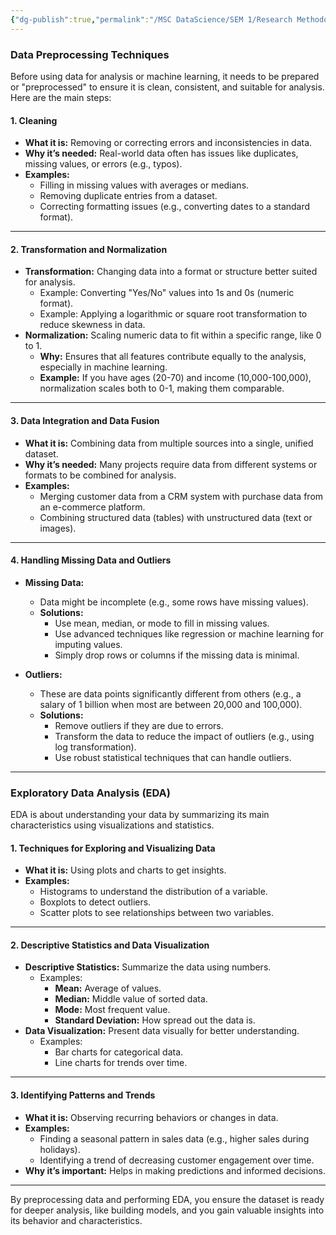 ```yaml
---
{"dg-publish":true,"permalink":"/MSC DataScience/SEM 1/Research Methodology/2C. Data preprocessing techniques/","title":"Data preprocessing techniques","tags":["Types-of-research","dataprocesssing-techniques"],"created":"2025-01-06T19:47:26.000+05:30"}
---
```


### **Data Preprocessing Techniques**

Before using data for analysis or machine learning, it needs to be prepared or "preprocessed" to ensure it is clean, consistent, and suitable for analysis. Here are the main steps:

#### **1. Cleaning**

- **What it is:** Removing or correcting errors and inconsistencies in data.
- **Why it’s needed:** Real-world data often has issues like duplicates, missing values, or errors (e.g., typos).
- **Examples:**
    - Filling in missing values with averages or medians.
    - Removing duplicate entries from a dataset.
    - Correcting formatting issues (e.g., converting dates to a standard format).

---

#### **2. Transformation and Normalization**

- **Transformation:** Changing data into a format or structure better suited for analysis.
    - Example: Converting "Yes/No" values into 1s and 0s (numeric format).
    - Example: Applying a logarithmic or square root transformation to reduce skewness in data.
- **Normalization:** Scaling numeric data to fit within a specific range, like 0 to 1.
    - **Why:** Ensures that all features contribute equally to the analysis, especially in machine learning.
    - **Example:** If you have ages (20-70) and income (10,000-100,000), normalization scales both to 0-1, making them comparable.

---

#### **3. Data Integration and Data Fusion**

- **What it is:** Combining data from multiple sources into a single, unified dataset.
- **Why it’s needed:** Many projects require data from different systems or formats to be combined for analysis.
- **Examples:**
    - Merging customer data from a CRM system with purchase data from an e-commerce platform.
    - Combining structured data (tables) with unstructured data (text or images).

---

#### **4. Handling Missing Data and Outliers**

- **Missing Data:**
    
    - Data might be incomplete (e.g., some rows have missing values).
    - **Solutions:**
        - Use mean, median, or mode to fill in missing values.
        - Use advanced techniques like regression or machine learning for imputing values.
        - Simply drop rows or columns if the missing data is minimal.
- **Outliers:**
    
    - These are data points significantly different from others (e.g., a salary of 1 billion when most are between 20,000 and 100,000).
    - **Solutions:**
        - Remove outliers if they are due to errors.
        - Transform the data to reduce the impact of outliers (e.g., using log transformation).
        - Use robust statistical techniques that can handle outliers.

---

### **Exploratory Data Analysis (EDA)**

EDA is about understanding your data by summarizing its main characteristics using visualizations and statistics.

#### **1. Techniques for Exploring and Visualizing Data**

- **What it is:** Using plots and charts to get insights.
- **Examples:**
    - Histograms to understand the distribution of a variable.
    - Boxplots to detect outliers.
    - Scatter plots to see relationships between two variables.

---

#### **2. Descriptive Statistics and Data Visualization**

- **Descriptive Statistics:** Summarize the data using numbers.
    - Examples:
        - **Mean:** Average of values.
        - **Median:** Middle value of sorted data.
        - **Mode:** Most frequent value.
        - **Standard Deviation:** How spread out the data is.
- **Data Visualization:** Present data visually for better understanding.
    - Examples:
        - Bar charts for categorical data.
        - Line charts for trends over time.

---

#### **3. Identifying Patterns and Trends**

- **What it is:** Observing recurring behaviors or changes in data.
- **Examples:**
    - Finding a seasonal pattern in sales data (e.g., higher sales during holidays).
    - Identifying a trend of decreasing customer engagement over time.
- **Why it’s important:** Helps in making predictions and informed decisions.

---

By preprocessing data and performing EDA, you ensure the dataset is ready for deeper analysis, like building models, and you gain valuable insights into its behavior and characteristics.